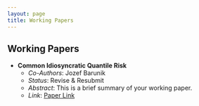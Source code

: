 ```yaml
---
layout: page
title: Working Papers
---
```


## Working Papers

- **Common Idiosyncratic Quantile Risk**
  - *Co-Authors*: Jozef Barunik
  - *Status*: Revise & Resubmit
  - *Abstract*: This is a brief summary of your working paper.
  - *Link*: [Paper Link](https://arxiv.org/abs/2208.14267)
